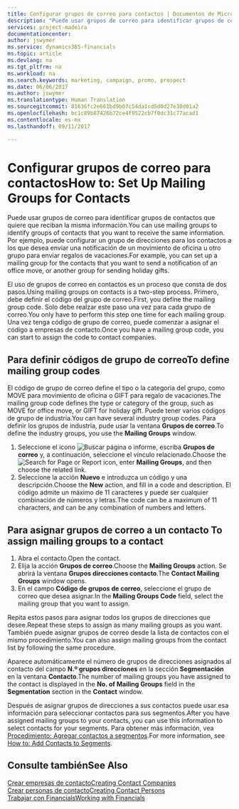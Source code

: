 ```yaml
---
title: Configurar grupos de correo para contactos | Documentos de Microsoft
description: "Puede usar grupos de correo para identificar grupos de contactos que deben recibir la misma información, por ejemplo, para una campaña de marketing o una promoción."
services: project-madeira
documentationcenter: 
author: jswymer
ms.service: dynamics365-financials
ms.topic: article
ms.devlang: na
ms.tgt_pltfrm: na
ms.workload: na
ms.search.keywords: marketing, campaign, promo, prospect
ms.date: 06/06/2017
ms.author: jswymer
ms.translationtype: Human Translation
ms.sourcegitcommit: 81636fc2e661bd9b07c54da1cd5d0d27e30d01a2
ms.openlocfilehash: bc1c89b87426b72ce4f9522cb7f0dc31c77acad1
ms.contentlocale: es-mx
ms.lasthandoff: 09/11/2017

---
```

# <a name="how-to-set-up-mailing-groups-for-contacts"></a><span data-ttu-id="23c8f-103">Configurar grupos de correo para contactos</span><span class="sxs-lookup"><span data-stu-id="23c8f-103">How to: Set Up Mailing Groups for Contacts</span></span>
<span data-ttu-id="23c8f-104">Puede usar grupos de correo para identificar grupos de contactos que quiere que reciban la misma información.</span><span class="sxs-lookup"><span data-stu-id="23c8f-104">You can use mailing groups to identify groups of contacts that you want to receive the same information.</span></span> <span data-ttu-id="23c8f-105">Por ejemplo, puede configurar un grupo de direcciones para los contactos a los que desea enviar una notificación de un movimiento de oficina u otro grupo para enviar regalos de vacaciones.</span><span class="sxs-lookup"><span data-stu-id="23c8f-105">For example, you can set up a mailing group for the contacts that you want to send a notification of an office move, or another group for sending holiday gifts.</span></span>

<span data-ttu-id="23c8f-106">El uso de grupos de correo en contactos es un proceso que consta de dos pasos.</span><span class="sxs-lookup"><span data-stu-id="23c8f-106">Using mailing groups on contacts is a two-step process.</span></span> <span data-ttu-id="23c8f-107">Primero, debe definir el código del grupo de correo.</span><span class="sxs-lookup"><span data-stu-id="23c8f-107">First, you define the mailing group code.</span></span> <span data-ttu-id="23c8f-108">Solo debe realzar este paso una vez para cada grupo de correo.</span><span class="sxs-lookup"><span data-stu-id="23c8f-108">You only have to perform this step one time for each mailing group.</span></span> <span data-ttu-id="23c8f-109">Una vez tenga código de grupo de correo, puede comenzar a asignar el código a empresas de contacto.</span><span class="sxs-lookup"><span data-stu-id="23c8f-109">Once you have a mailing group code, you can start to assign the code to contact companies.</span></span>

## <a name="to-define-mailing-group-codes"></a><span data-ttu-id="23c8f-110">Para definir códigos de grupo de correo</span><span class="sxs-lookup"><span data-stu-id="23c8f-110">To define mailing group codes</span></span>
<span data-ttu-id="23c8f-111">El código de grupo de correo define el tipo o la categoría del grupo, como MOVE para movimiento de oficina o GIFT para regalo de vacaciones.</span><span class="sxs-lookup"><span data-stu-id="23c8f-111">The mailing group code defines the type or category of the group, such as MOVE for office move, or GIFT for holiday gift.</span></span> <span data-ttu-id="23c8f-112">Puede tener varios códigos de grupo de industria.</span><span class="sxs-lookup"><span data-stu-id="23c8f-112">You can have several industry group codes.</span></span> <span data-ttu-id="23c8f-113">Para definir los grupos de industria, pude usar la ventana **Grupos de correo**.</span><span class="sxs-lookup"><span data-stu-id="23c8f-113">To define the industry groups, you use the **Mailing Groups** window.</span></span>

1. <span data-ttu-id="23c8f-114">Seleccione el icono ![Buscar página o informe](media/ui-search/search_small.png "icono Buscar página o informe"), escriba **Grupos de correo** y, a continuación, seleccione el vínculo relacionado.</span><span class="sxs-lookup"><span data-stu-id="23c8f-114">Choose the ![Search for Page or Report](media/ui-search/search_small.png "Search for Page or Report icon") icon, enter **Mailing Groups**, and then choose the related link.</span></span>
2. <span data-ttu-id="23c8f-115">Seleccione la acción **Nuevo** e introduzca un código y una descripción.</span><span class="sxs-lookup"><span data-stu-id="23c8f-115">Choose the **New** action, and fill in a code and description.</span></span> <span data-ttu-id="23c8f-116">El código admite un máximo de 11 caracteres y puede ser cualquier combinación de números y letras.</span><span class="sxs-lookup"><span data-stu-id="23c8f-116">The code can be a maximum of 11 characters, and can be any combination of numbers and letters.</span></span>

## <span data-ttu-id="23c8f-117"><a name="AssignMailGroupContact"></a> Para asignar grupos de correo a un contacto</span><span class="sxs-lookup"><span data-stu-id="23c8f-117"><a name="AssignMailGroupContact"></a> To assign mailing groups to a contact</span></span>
1. <span data-ttu-id="23c8f-118">Abra el contacto.</span><span class="sxs-lookup"><span data-stu-id="23c8f-118">Open the contact.</span></span>
2. <span data-ttu-id="23c8f-119">Elija la acción **Grupos de correo**.</span><span class="sxs-lookup"><span data-stu-id="23c8f-119">Choose the **Mailing Groups** action.</span></span> <span data-ttu-id="23c8f-120">Se abrirá la ventana **Grupos direcciones contacto**.</span><span class="sxs-lookup"><span data-stu-id="23c8f-120">The **Contact Mailing Groups** window opens.</span></span>
3. <span data-ttu-id="23c8f-121">En el campo **Código de grupos de correo**, seleccione el grupo de correo que desea asignar.</span><span class="sxs-lookup"><span data-stu-id="23c8f-121">In the **Mailing Groups Code** field, select the mailing group that you want to assign.</span></span>

<span data-ttu-id="23c8f-122">Repita estos pasos para asignar todos los grupos de direcciones que desee.</span><span class="sxs-lookup"><span data-stu-id="23c8f-122">Repeat these steps to assign as many mailing groups as you want.</span></span> <span data-ttu-id="23c8f-123">También puede asignar grupos de correo desde la lista de contactos con el mismo procedimiento.</span><span class="sxs-lookup"><span data-stu-id="23c8f-123">You can also assign mailing groups from the contact list by following the same procedure.</span></span>

<span data-ttu-id="23c8f-124">Aparece automáticamente el número de grupos de direcciones asignados al contacto del campo **N.º grupos direcciones** en la sección **Segmentación** en la ventana **Contacto**.</span><span class="sxs-lookup"><span data-stu-id="23c8f-124">The number of mailing groups you have assigned to the contact is displayed in the **No. of Mailing Groups** field in the **Segmentation** section in the **Contact** window.</span></span>

<span data-ttu-id="23c8f-125">Después de asignar grupos de direcciones a sus contactos puede usar esa información para seleccionar contactos para sus segmentos.</span><span class="sxs-lookup"><span data-stu-id="23c8f-125">After you have assigned mailing groups to your contacts, you can use this information to select contacts for your segments.</span></span> <span data-ttu-id="23c8f-126">Para obtener más información, vea [Procedimiento: Agregar contactos a segmentos](marketing-add-contact-segment.md).</span><span class="sxs-lookup"><span data-stu-id="23c8f-126">For more information, see [How to: Add Contacts to Segments](marketing-add-contact-segment.md).</span></span>

## <a name="see-also"></a><span data-ttu-id="23c8f-127">Consulte también</span><span class="sxs-lookup"><span data-stu-id="23c8f-127">See Also</span></span>
[<span data-ttu-id="23c8f-128">Crear empresas de contacto</span><span class="sxs-lookup"><span data-stu-id="23c8f-128">Creating Contact Companies</span></span>](marketing-create-contact-companies.md)  
[<span data-ttu-id="23c8f-129">Crear personas de contacto</span><span class="sxs-lookup"><span data-stu-id="23c8f-129">Creating Contact Persons</span></span>](marketing-create-contact-persons.md)  
[<span data-ttu-id="23c8f-130">Trabajar con Financials</span><span class="sxs-lookup"><span data-stu-id="23c8f-130">Working with Financials</span></span>](ui-work-product.md)

